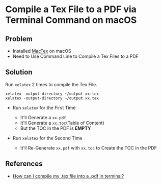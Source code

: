 # Compile a Tex File to a PDF via Terminal Command on macOS

## Problem
* Installed [MacTex](https://tug.org/mactex/) on macOS
* Need to Use Command Line to Compile a Tex Files to a PDF

## Solution
Run `xelatex` 2 times to compile the Tex File.

```
xelatex -output-directory ~/output xx.tex
xelatex -output-directory ~/output xx.tex
```

* Run `xelatex` for the First Time
  * It'll Generate a `xx.pdf`
  * It'll Generate a `xx.toc`(Table of Content)
  * But the TOC in the PDF is **EMPTY**

* Run `xelatex` for the Second Time
  * It'll Re-Generate `xx.pdf` with `xx.toc` to Create the TOC in the PDF

## References
* [How can I compile my .tex file into a .pdf in terminal?](https://tex.stackexchange.com/questions/312812/how-can-i-compile-my-tex-file-into-a-pdf-in-terminal)
